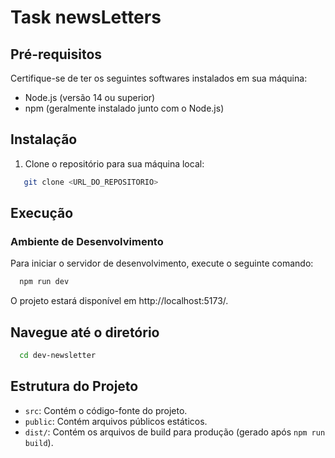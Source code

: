 # Task newsLetters

## Pré-requisitos

Certifique-se de ter os seguintes softwares instalados em sua máquina:

- Node.js (versão 14 ou superior)
- npm (geralmente instalado junto com o Node.js)

## Instalação

1. Clone o repositório para sua máquina local:

```sh
   git clone <URL_DO_REPOSITORIO>
```
## Execução
### Ambiente de Desenvolvimento
Para iniciar o servidor de desenvolvimento, execute o seguinte comando:
```sh
  npm run dev
```
O projeto estará disponível em http://localhost:5173/.



## Navegue até o diretório
```sh
  cd dev-newsletter
```

## Estrutura do Projeto
- `src`: Contém o código-fonte do projeto.
- `public`: Contém arquivos públicos estáticos.
- `dist/`: Contém os arquivos de build para produção (gerado após `npm run build`).